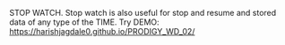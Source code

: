 STOP WATCH.
Stop watch is also useful for stop and resume and stored data of any type of the TIME.
     Try DEMO: https://harishjagdale0.github.io/PRODIGY_WD_02/
